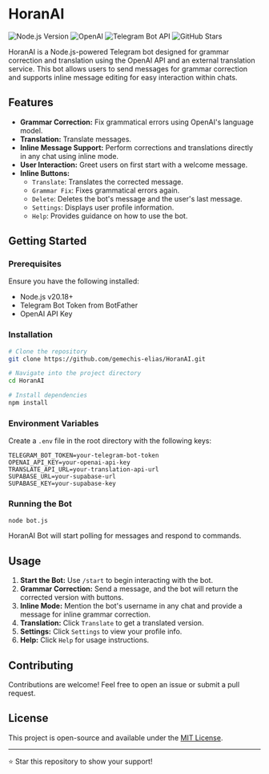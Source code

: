# HoranAI

![Node.js Version](https://img.shields.io/badge/Node.js-20.18-green)
![OpenAI](https://img.shields.io/badge/OpenAI-4.77-orange)
![Telegram Bot API](https://img.shields.io/badge/Telegram_Bot_API-latest-blue)
![GitHub Stars](https://img.shields.io/github/stars/gemechis-elias/HoranAI?style=social)

HoranAI is a Node.js-powered Telegram bot designed for grammar correction and translation using the OpenAI API and an external translation service. This bot allows users to send messages for grammar correction and supports inline message editing for easy interaction within chats.

## Features

- **Grammar Correction:** Fix grammatical errors using OpenAI's language model.
- **Translation:** Translate messages.
- **Inline Message Support:** Perform corrections and translations directly in any chat using inline mode.
- **User Interaction:** Greet users on first start with a welcome message.
- **Inline Buttons:**
  - `Translate`: Translates the corrected message.
  - `Grammar Fix`: Fixes grammatical errors again.
  - `Delete`: Deletes the bot's message and the user's last message.
  - `Settings`: Displays user profile information.
  - `Help`: Provides guidance on how to use the bot.

## Getting Started

### Prerequisites
Ensure you have the following installed:
- Node.js v20.18+
- Telegram Bot Token from BotFather
- OpenAI API Key

### Installation
```bash
# Clone the repository
git clone https://github.com/gemechis-elias/HoranAI.git

# Navigate into the project directory
cd HoranAI

# Install dependencies
npm install
```

### Environment Variables
Create a `.env` file in the root directory with the following keys:
```plaintext
TELEGRAM_BOT_TOKEN=your-telegram-bot-token
OPENAI_API_KEY=your-openai-api-key
TRANSLATE_API_URL=your-translation-api-url
SUPABASE_URL=your-supabase-url
SUPABASE_KEY=your-supabase-key
```

### Running the Bot
```bash
node bot.js
```
HoranAI Bot will start polling for messages and respond to commands.

## Usage
1. **Start the Bot:** Use `/start` to begin interacting with the bot.
2. **Grammar Correction:** Send a message, and the bot will return the corrected version with buttons.
3. **Inline Mode:** Mention the bot's username in any chat and provide a message for inline grammar correction.
4. **Translation:** Click `Translate` to get a translated version.
5. **Settings:** Click `Settings` to view your profile info.
6. **Help:** Click `Help` for usage instructions.

## Contributing
Contributions are welcome! Feel free to open an issue or submit a pull request.

## License
This project is open-source and available under the [MIT License](LICENSE).

---

⭐️ Star this repository to show your support!

